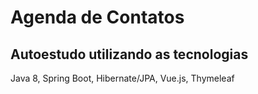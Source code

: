 # Agenda de Contatos

## Autoestudo utilizando as tecnologias

Java 8, Spring Boot, Hibernate/JPA, Vue.js, Thymeleaf
